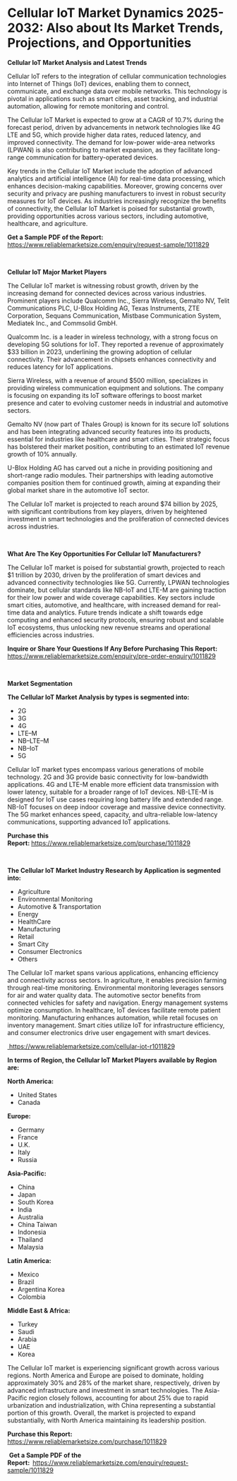 <p><h1>Cellular IoT Market Dynamics 2025-2032: Also about Its Market Trends, Projections, and Opportunities</h1></p><p><strong>Cellular IoT Market Analysis and Latest Trends</strong></p>
<p><p>Cellular IoT refers to the integration of cellular communication technologies into Internet of Things (IoT) devices, enabling them to connect, communicate, and exchange data over mobile networks. This technology is pivotal in applications such as smart cities, asset tracking, and industrial automation, allowing for remote monitoring and control.</p><p>The Cellular IoT Market is expected to grow at a CAGR of 10.7% during the forecast period, driven by advancements in network technologies like 4G LTE and 5G, which provide higher data rates, reduced latency, and improved connectivity. The demand for low-power wide-area networks (LPWAN) is also contributing to market expansion, as they facilitate long-range communication for battery-operated devices.</p><p>Key trends in the Cellular IoT Market include the adoption of advanced analytics and artificial intelligence (AI) for real-time data processing, which enhances decision-making capabilities. Moreover, growing concerns over security and privacy are pushing manufacturers to invest in robust security measures for IoT devices. As industries increasingly recognize the benefits of connectivity, the Cellular IoT Market is poised for substantial growth, providing opportunities across various sectors, including automotive, healthcare, and agriculture.</p></p>
<p><strong>Get a Sample PDF of the Report:&nbsp;</strong> <a href="https://www.reliablemarketsize.com/enquiry/request-sample/1011829?utm_campaign=2281&utm_medium=2&utm_source=Github&utm_content=ia&utm_term=17042025&utm_id=cellular-iot">https://www.reliablemarketsize.com/enquiry/request-sample/1011829</a></p>
<p>&nbsp;</p>
<p><strong>Cellular IoT Major Market Players</strong></p>
<p><p>The Cellular IoT market is witnessing robust growth, driven by the increasing demand for connected devices across various industries. Prominent players include Qualcomm Inc., Sierra Wireless, Gemalto NV, Telit Communications PLC, U-Blox Holding AG, Texas Instruments, ZTE Corporation, Sequans Communication, Mistbase Communication System, Mediatek Inc., and Commsolid GmbH.</p><p>Qualcomm Inc. is a leader in wireless technology, with a strong focus on developing 5G solutions for IoT. They reported a revenue of approximately $33 billion in 2023, underlining the growing adoption of cellular connectivity. Their advancement in chipsets enhances connectivity and reduces latency for IoT applications. </p><p>Sierra Wireless, with a revenue of around $500 million, specializes in providing wireless communication equipment and solutions. The company is focusing on expanding its IoT software offerings to boost market presence and cater to evolving customer needs in industrial and automotive sectors.</p><p>Gemalto NV (now part of Thales Group) is known for its secure IoT solutions and has been integrating advanced security features into its products, essential for industries like healthcare and smart cities. Their strategic focus has bolstered their market position, contributing to an estimated IoT revenue growth of 10% annually.</p><p>U-Blox Holding AG has carved out a niche in providing positioning and short-range radio modules. Their partnerships with leading automotive companies position them for continued growth, aiming at expanding their global market share in the automotive IoT sector.</p><p>The Cellular IoT market is projected to reach around $74 billion by 2025, with significant contributions from key players, driven by heightened investment in smart technologies and the proliferation of connected devices across industries.</p></p>
<p>&nbsp;</p>
<p><strong>What Are The Key Opportunities For Cellular IoT Manufacturers?</strong></p>
<p><p>The Cellular IoT market is poised for substantial growth, projected to reach $1 trillion by 2030, driven by the proliferation of smart devices and advanced connectivity technologies like 5G. Currently, LPWAN technologies dominate, but cellular standards like NB-IoT and LTE-M are gaining traction for their low power and wide coverage capabilities. Key sectors include smart cities, automotive, and healthcare, with increased demand for real-time data and analytics. Future trends indicate a shift towards edge computing and enhanced security protocols, ensuring robust and scalable IoT ecosystems, thus unlocking new revenue streams and operational efficiencies across industries.</p></p>
<p><strong>Inquire or Share Your Questions If Any Before Purchasing This Report:</strong> <a href="https://www.reliablemarketsize.com/enquiry/pre-order-enquiry/1011829?utm_campaign=2281&utm_medium=2&utm_source=Github&utm_content=ia&utm_term=17042025&utm_id=cellular-iot">https://www.reliablemarketsize.com/enquiry/pre-order-enquiry/1011829</a></p>
<p>&nbsp;</p>
<p><strong>Market Segmentation</strong></p>
<p><strong>The Cellular IoT Market Analysis by types is segmented into:</strong></p>
<p><ul><li>2G</li><li>3G</li><li>4G</li><li>LTE–M</li><li>NB–LTE–M</li><li>NB–IoT</li><li>5G</li></ul></p>
<p><p>Cellular IoT market types encompass various generations of mobile technology. 2G and 3G provide basic connectivity for low-bandwidth applications. 4G and LTE-M enable more efficient data transmission with lower latency, suitable for a broader range of IoT devices. NB-LTE-M is designed for IoT use cases requiring long battery life and extended range. NB-IoT focuses on deep indoor coverage and massive device connectivity. The 5G market enhances speed, capacity, and ultra-reliable low-latency communications, supporting advanced IoT applications.</p></p>
<p><strong>Purchase this Report:&nbsp;</strong><a href="https://www.reliablemarketsize.com/purchase/1011829?utm_campaign=2281&utm_medium=2&utm_source=Github&utm_content=ia&utm_term=17042025&utm_id=cellular-iot">https://www.reliablemarketsize.com/purchase/1011829</a></p>
<p>&nbsp;</p>
<p><strong>The Cellular IoT Market Industry Research by Application is segmented into:</strong></p>
<p><ul><li>Agriculture</li><li>Environmental Monitoring</li><li>Automotive & Transportation</li><li>Energy</li><li>HealthCare</li><li>Manufacturing</li><li>Retail</li><li>Smart City</li><li>Consumer Electronics</li><li>Others</li></ul></p>
<p><p>The Cellular IoT market spans various applications, enhancing efficiency and connectivity across sectors. In agriculture, it enables precision farming through real-time monitoring. Environmental monitoring leverages sensors for air and water quality data. The automotive sector benefits from connected vehicles for safety and navigation. Energy management systems optimize consumption. In healthcare, IoT devices facilitate remote patient monitoring. Manufacturing enhances automation, while retail focuses on inventory management. Smart cities utilize IoT for infrastructure efficiency, and consumer electronics drive user engagement with smart devices.</p></p>
<p><a href="https://www.reliablemarketsize.com/cellular-iot-r1011829?utm_campaign=2281&utm_medium=2&utm_source=Github&utm_content=ia&utm_term=17042025&utm_id=cellular-iot">&nbsp;https://www.reliablemarketsize.com/cellular-iot-r1011829</a></p>
<p><strong>In terms of Region, the Cellular IoT Market Players available by Region are:</strong></p>
<p>
    <p> <strong> North America: </strong>
        <ul>
            <li>United States</li>
            <li>Canada</li>
        </ul>
        </p> 
    <p> <strong> Europe: </strong>
        <ul>
            <li>Germany</li>
            <li>France</li>
            <li>U.K.</li>
            <li>Italy</li>
            <li>Russia</li>
        </ul>
        </p> 
    <p> <strong> Asia-Pacific: </strong>
        <ul>
            <li>China</li>
            <li>Japan</li>
            <li>South Korea</li>
            <li>India</li>
            <li>Australia</li>
            <li>China Taiwan</li>
            <li>Indonesia</li>
            <li>Thailand</li>
            <li>Malaysia</li>
        </ul>
        </p> 
    <p> <strong> Latin America: </strong>
        <ul>
            <li>Mexico</li>
            <li>Brazil</li>
            <li>Argentina Korea</li>
            <li>Colombia</li>
        </ul>
        </p> 
    <p> <strong> Middle East & Africa: </strong>
        <ul>
            <li>Turkey</li>
            <li>Saudi</li>
            <li>Arabia</li>
            <li>UAE</li>
            <li>Korea</li>
        </ul>
    </p>
    </p>
<p><p>The Cellular IoT market is experiencing significant growth across various regions. North America and Europe are poised to dominate, holding approximately 30% and 28% of the market share, respectively, driven by advanced infrastructure and investment in smart technologies. The Asia-Pacific region closely follows, accounting for about 25% due to rapid urbanization and industrialization, with China representing a substantial portion of this growth. Overall, the market is projected to expand substantially, with North America maintaining its leadership position.</p></p>
<p><strong>Purchase this Report: </strong><a href="https://www.reliablemarketsize.com/purchase/1011829?utm_campaign=2281&utm_medium=2&utm_source=Github&utm_content=ia&utm_term=17042025&utm_id=cellular-iot">https://www.reliablemarketsize.com/purchase/1011829</a></p>
<p>&nbsp;<strong>Get a Sample PDF of the Report:&nbsp;&nbsp;</strong><a href="https://www.reliablemarketsize.com/enquiry/request-sample/1011829?utm_campaign=2281&utm_medium=2&utm_source=Github&utm_content=ia&utm_term=17042025&utm_id=cellular-iot">https://www.reliablemarketsize.com/enquiry/request-sample/1011829</a></p>
<p><strong></strong></p>
<p><p></p><p></p><p></p></p>